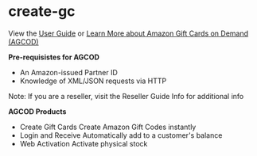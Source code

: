 # create-gc

View the <a href='http://s3.amazonaws.com/AGCOD/tech_spec/AGCODTechSpec_WC_Simplified_EN.pdf'>User Guide</a> or <a href='https://www.amazon.com/gift-card-api/b?ie=UTF8&node=15243199011'>Learn More about Amazon Gift Cards on Demand (AGCOD)</a>

<b>Pre-requisistes for AGCOD</b>
- An Amazon-issued Partner ID
- Knowledge of XML/JSON requests via HTTP

Note: If you are a reseller, visit the Reseller Guide Info for additional info

<b>AGCOD Products</b>
- Create Gift Cards
  Create Amazon Gift Codes instantly
- Login and Receive
  Automatically add to a customer's balance
- Web Activation
  Activate physical stock
